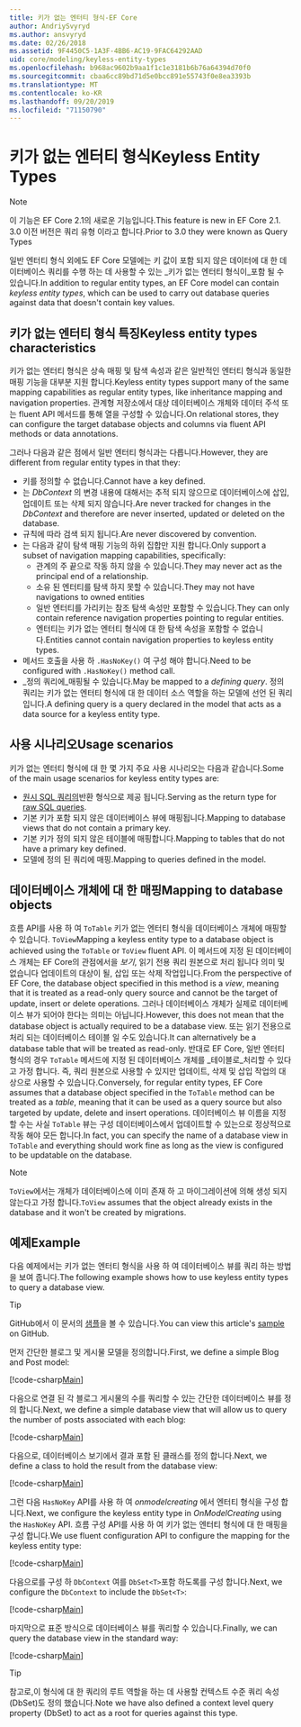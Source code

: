 ```yaml
---
title: 키가 없는 엔터티 형식-EF Core
author: AndriySvyryd
ms.author: ansvyryd
ms.date: 02/26/2018
ms.assetid: 9F4450C5-1A3F-4BB6-AC19-9FAC64292AAD
uid: core/modeling/keyless-entity-types
ms.openlocfilehash: b968ac9602b9aa1f1c1e3181b6b76a64394d70f0
ms.sourcegitcommit: cbaa6cc89bd71d5e0bcc891e55743f0e8ea3393b
ms.translationtype: MT
ms.contentlocale: ko-KR
ms.lasthandoff: 09/20/2019
ms.locfileid: "71150790"
---
```

# <a name="keyless-entity-types"></a><span data-ttu-id="5090a-102">키가 없는 엔터티 형식</span><span class="sxs-lookup"><span data-stu-id="5090a-102">Keyless Entity Types</span></span>
> [!NOTE]
> <span data-ttu-id="5090a-103">이 기능은 EF Core 2.1의 새로운 기능입니다.</span><span class="sxs-lookup"><span data-stu-id="5090a-103">This feature is new in EF Core 2.1.</span></span> <span data-ttu-id="5090a-104">3\.0 이전 버전은 쿼리 유형 이라고 합니다.</span><span class="sxs-lookup"><span data-stu-id="5090a-104">Prior to 3.0 they were known as Query Types</span></span>

<span data-ttu-id="5090a-105">일반 엔터티 형식 외에도 EF Core 모델에는 키 값이 포함 되지 않은 데이터에 대 한 데이터베이스 쿼리를 수행 하는 데 사용할 수 있는 _키가 없는 엔터티 형식이_포함 될 수 있습니다.</span><span class="sxs-lookup"><span data-stu-id="5090a-105">In addition to regular entity types, an EF Core model can contain _keyless entity types_, which can be used to carry out database queries against data that doesn't contain key values.</span></span>

## <a name="keyless-entity-types-characteristics"></a><span data-ttu-id="5090a-106">키가 없는 엔터티 형식 특징</span><span class="sxs-lookup"><span data-stu-id="5090a-106">Keyless entity types characteristics</span></span>

<span data-ttu-id="5090a-107">키가 없는 엔터티 형식은 상속 매핑 및 탐색 속성과 같은 일반적인 엔터티 형식과 동일한 매핑 기능을 대부분 지원 합니다.</span><span class="sxs-lookup"><span data-stu-id="5090a-107">Keyless entity types support many of the same mapping capabilities as regular entity types, like inheritance mapping and navigation properties.</span></span> <span data-ttu-id="5090a-108">관계형 저장소에서 대상 데이터베이스 개체와 데이터 주석 또는 fluent API 메서드를 통해 열을 구성할 수 있습니다.</span><span class="sxs-lookup"><span data-stu-id="5090a-108">On relational stores, they can configure the target database objects and columns via fluent API methods or data annotations.</span></span>

<span data-ttu-id="5090a-109">그러나 다음과 같은 점에서 일반 엔터티 형식과는 다릅니다.</span><span class="sxs-lookup"><span data-stu-id="5090a-109">However, they are different from regular entity types in that they:</span></span>

- <span data-ttu-id="5090a-110">키를 정의할 수 없습니다.</span><span class="sxs-lookup"><span data-stu-id="5090a-110">Cannot have a key defined.</span></span>
- <span data-ttu-id="5090a-111">는 _DbContext_ 의 변경 내용에 대해서는 추적 되지 않으므로 데이터베이스에 삽입, 업데이트 또는 삭제 되지 않습니다.</span><span class="sxs-lookup"><span data-stu-id="5090a-111">Are never tracked for changes in the _DbContext_ and therefore are never inserted, updated or deleted on the database.</span></span>
- <span data-ttu-id="5090a-112">규칙에 따라 검색 되지 됩니다.</span><span class="sxs-lookup"><span data-stu-id="5090a-112">Are never discovered by convention.</span></span>
- <span data-ttu-id="5090a-113">는 다음과 같이 탐색 매핑 기능의 하위 집합만 지원 합니다.</span><span class="sxs-lookup"><span data-stu-id="5090a-113">Only support a subset of navigation mapping capabilities, specifically:</span></span>
  - <span data-ttu-id="5090a-114">관계의 주 끝으로 작동 하지 않을 수 있습니다.</span><span class="sxs-lookup"><span data-stu-id="5090a-114">They may never act as the principal end of a relationship.</span></span>
  - <span data-ttu-id="5090a-115">소유 된 엔터티를 탐색 하지 못할 수 있습니다.</span><span class="sxs-lookup"><span data-stu-id="5090a-115">They may not have navigations to owned entities</span></span>
  - <span data-ttu-id="5090a-116">일반 엔터티를 가리키는 참조 탐색 속성만 포함할 수 있습니다.</span><span class="sxs-lookup"><span data-stu-id="5090a-116">They can only contain reference navigation properties pointing to regular entities.</span></span>
  - <span data-ttu-id="5090a-117">엔터티는 키가 없는 엔터티 형식에 대 한 탐색 속성을 포함할 수 없습니다.</span><span class="sxs-lookup"><span data-stu-id="5090a-117">Entities cannot contain navigation properties to keyless entity types.</span></span>
- <span data-ttu-id="5090a-118">메서드 호출을 사용 하 `.HasNoKey()` 여 구성 해야 합니다.</span><span class="sxs-lookup"><span data-stu-id="5090a-118">Need to be configured with `.HasNoKey()` method call.</span></span>
- <span data-ttu-id="5090a-119">_정의 쿼리에_매핑될 수 있습니다.</span><span class="sxs-lookup"><span data-stu-id="5090a-119">May be mapped to a _defining query_.</span></span> <span data-ttu-id="5090a-120">정의 쿼리는 키가 없는 엔터티 형식에 대 한 데이터 소스 역할을 하는 모델에 선언 된 쿼리입니다.</span><span class="sxs-lookup"><span data-stu-id="5090a-120">A defining query is a query declared in the model that acts as a data source for a keyless entity type.</span></span>

## <a name="usage-scenarios"></a><span data-ttu-id="5090a-121">사용 시나리오</span><span class="sxs-lookup"><span data-stu-id="5090a-121">Usage scenarios</span></span>

<span data-ttu-id="5090a-122">키가 없는 엔터티 형식에 대 한 몇 가지 주요 사용 시나리오는 다음과 같습니다.</span><span class="sxs-lookup"><span data-stu-id="5090a-122">Some of the main usage scenarios for keyless entity types are:</span></span>

- <span data-ttu-id="5090a-123">[원시 SQL 쿼리의](xref:core/querying/raw-sql)반환 형식으로 제공 됩니다.</span><span class="sxs-lookup"><span data-stu-id="5090a-123">Serving as the return type for [raw SQL queries](xref:core/querying/raw-sql).</span></span>
- <span data-ttu-id="5090a-124">기본 키가 포함 되지 않은 데이터베이스 뷰에 매핑됩니다.</span><span class="sxs-lookup"><span data-stu-id="5090a-124">Mapping to database views that do not contain a primary key.</span></span>
- <span data-ttu-id="5090a-125">기본 키가 정의 되지 않은 테이블에 매핑합니다.</span><span class="sxs-lookup"><span data-stu-id="5090a-125">Mapping to tables that do not have a primary key defined.</span></span>
- <span data-ttu-id="5090a-126">모델에 정의 된 쿼리에 매핑.</span><span class="sxs-lookup"><span data-stu-id="5090a-126">Mapping to queries defined in the model.</span></span>

## <a name="mapping-to-database-objects"></a><span data-ttu-id="5090a-127">데이터베이스 개체에 대 한 매핑</span><span class="sxs-lookup"><span data-stu-id="5090a-127">Mapping to database objects</span></span>

<span data-ttu-id="5090a-128">흐름 API를 사용 하 여 `ToTable` 키가 없는 엔터티 형식을 데이터베이스 개체에 매핑할 수 있습니다. `ToView`</span><span class="sxs-lookup"><span data-stu-id="5090a-128">Mapping a keyless entity type to a database object is achieved using the `ToTable` or `ToView` fluent API.</span></span> <span data-ttu-id="5090a-129">이 메서드에 지정 된 데이터베이스 개체는 EF Core의 관점에서을 _보기_, 읽기 전용 쿼리 원본으로 처리 됩니다 의미 및 없습니다 업데이트의 대상이 될, 삽입 또는 삭제 작업입니다.</span><span class="sxs-lookup"><span data-stu-id="5090a-129">From the perspective of EF Core, the database object specified in this method is a _view_, meaning that it is treated as a read-only query source and cannot be the target of update, insert or delete operations.</span></span> <span data-ttu-id="5090a-130">그러나 데이터베이스 개체가 실제로 데이터베이스 뷰가 되어야 한다는 의미는 아닙니다.</span><span class="sxs-lookup"><span data-stu-id="5090a-130">However, this does not mean that the database object is actually required to be a database view.</span></span> <span data-ttu-id="5090a-131">또는 읽기 전용으로 처리 되는 데이터베이스 테이블 일 수도 있습니다.</span><span class="sxs-lookup"><span data-stu-id="5090a-131">It can alternatively be a database table that will be treated as read-only.</span></span> <span data-ttu-id="5090a-132">반대로 EF Core, 일반 엔터티 형식의 경우 `ToTable` 메서드에 지정 된 데이터베이스 개체를 _테이블로_처리할 수 있다고 가정 합니다. 즉, 쿼리 원본으로 사용할 수 있지만 업데이트, 삭제 및 삽입 작업의 대상으로 사용할 수 있습니다.</span><span class="sxs-lookup"><span data-stu-id="5090a-132">Conversely, for regular entity types, EF Core assumes that a database object specified in the `ToTable` method can be treated as a _table_, meaning that it can be used as a query source but also targeted by update, delete and insert operations.</span></span> <span data-ttu-id="5090a-133">데이터베이스 뷰 이름을 지정할 수는 사실 `ToTable` 뷰는 구성 데이터베이스에서 업데이트할 수 있는으로 정상적으로 작동 해야 모든 합니다.</span><span class="sxs-lookup"><span data-stu-id="5090a-133">In fact, you can specify the name of a database view in `ToTable` and everything should work fine as long as the view is configured to be updatable on the database.</span></span>

> [!NOTE]
> <span data-ttu-id="5090a-134">`ToView`에서는 개체가 데이터베이스에 이미 존재 하 고 마이그레이션에 의해 생성 되지 않는다고 가정 합니다.</span><span class="sxs-lookup"><span data-stu-id="5090a-134">`ToView` assumes that the object already exists in the database and it won't be created by migrations.</span></span>

## <a name="example"></a><span data-ttu-id="5090a-135">예제</span><span class="sxs-lookup"><span data-stu-id="5090a-135">Example</span></span>

<span data-ttu-id="5090a-136">다음 예제에서는 키가 없는 엔터티 형식을 사용 하 여 데이터베이스 뷰를 쿼리 하는 방법을 보여 줍니다.</span><span class="sxs-lookup"><span data-stu-id="5090a-136">The following example shows how to use keyless entity types to query a database view.</span></span>

> [!TIP]
> <span data-ttu-id="5090a-137">GitHub에서 이 문서의 [샘플](https://github.com/aspnet/EntityFramework.Docs/tree/master/samples/core/QueryTypes)을 볼 수 있습니다.</span><span class="sxs-lookup"><span data-stu-id="5090a-137">You can view this article's [sample](https://github.com/aspnet/EntityFramework.Docs/tree/master/samples/core/QueryTypes) on GitHub.</span></span>

<span data-ttu-id="5090a-138">먼저 간단한 블로그 및 게시물 모델을 정의합니다.</span><span class="sxs-lookup"><span data-stu-id="5090a-138">First, we define a simple Blog and Post model:</span></span>

[!code-csharp[Main](../../../samples/core/KeylessEntityTypes/Program.cs#Entities)]

<span data-ttu-id="5090a-139">다음으로 연결 된 각 블로그 게시물의 수를 쿼리할 수 있는 간단한 데이터베이스 뷰를 정의 합니다.</span><span class="sxs-lookup"><span data-stu-id="5090a-139">Next, we define a simple database view that will allow us to query the number of posts associated with each blog:</span></span>

[!code-csharp[Main](../../../samples/core/KeylessEntityTypes/Program.cs#View)]

<span data-ttu-id="5090a-140">다음으로, 데이터베이스 보기에서 결과 포함 된 클래스를 정의 합니다.</span><span class="sxs-lookup"><span data-stu-id="5090a-140">Next, we define a class to hold the result from the database view:</span></span>

[!code-csharp[Main](../../../samples/core/KeylessEntityTypes/Program.cs#KeylessEntityType)]

<span data-ttu-id="5090a-141">그런 다음 `HasNoKey` API를 사용 하 여 _onmodelcreating_ 에서 엔터티 형식을 구성 합니다.</span><span class="sxs-lookup"><span data-stu-id="5090a-141">Next, we configure the keyless entity type in _OnModelCreating_ using the `HasNoKey` API.</span></span>
<span data-ttu-id="5090a-142">흐름 구성 API를 사용 하 여 키가 없는 엔터티 형식에 대 한 매핑을 구성 합니다.</span><span class="sxs-lookup"><span data-stu-id="5090a-142">We use fluent configuration API to configure the mapping for the keyless entity type:</span></span>

[!code-csharp[Main](../../../samples/core/KeylessEntityTypes/Program.cs#Configuration)]

<span data-ttu-id="5090a-143">다음으로를 구성 하 `DbContext` 여를 `DbSet<T>`포함 하도록를 구성 합니다.</span><span class="sxs-lookup"><span data-stu-id="5090a-143">Next, we configure the `DbContext` to include the `DbSet<T>`:</span></span>

[!code-csharp[Main](../../../samples/core/KeylessEntityTypes/Program.cs#DbSet)]

<span data-ttu-id="5090a-144">마지막으로 표준 방식으로 데이터베이스 뷰를 쿼리할 수 있습니다.</span><span class="sxs-lookup"><span data-stu-id="5090a-144">Finally, we can query the database view in the standard way:</span></span>

[!code-csharp[Main](../../../samples/core/KeylessEntityTypes/Program.cs#Query)]

> [!TIP]
> <span data-ttu-id="5090a-145">참고로,이 형식에 대 한 쿼리의 루트 역할을 하는 데 사용할 컨텍스트 수준 쿼리 속성 (DbSet)도 정의 했습니다.</span><span class="sxs-lookup"><span data-stu-id="5090a-145">Note we have also defined a context level query property (DbSet) to act as a root for queries against this type.</span></span>
